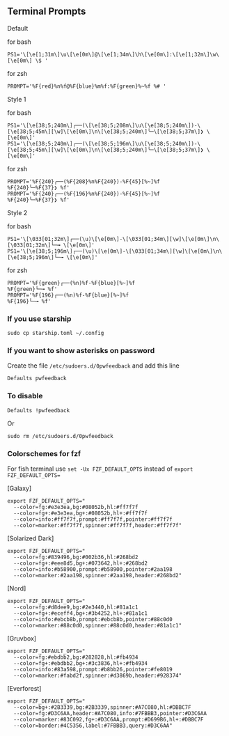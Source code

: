 ## Terminal Prompts

Default 

for bash
```
PS1='\[\e[1;31m\]\u\[\e[0m\]@\[\e[1;34m\]\h\[\e[0m\]:\[\e[1;32m\]\w\[\e[0m\] \$ '
```
for zsh

```
PROMPT='%F{red}%n%f@%F{blue}%m%f:%F{green}%~%f %# '
```

Style 1

for bash
```
PS1='\[\e[38;5;240m\]╭──(\[\e[38;5;208m\]\u\[\e[38;5;240m\])-\[\e[38;5;45m\][\w]\[\e[0m\]\n\[\e[38;5;240m\]╰─\[\e[38;5;37m\]❯ \[\e[0m\]'
PS1='\[\e[38;5;240m\]╭──(\[\e[38;5;196m\]\u\[\e[38;5;240m\])-\[\e[38;5;45m\][\w]\[\e[0m\]\n\[\e[38;5;240m\]╰─\[\e[38;5;37m\]❯ \[\e[0m\]'
```
for zsh
```
PROMPT='%F{240}╭──(%F{208}%n%F{240})-%F{45}[%~]%f
%F{240}╰─%F{37}❯ %f'
PROMPT='%F{240}╭──(%F{196}%n%F{240})-%F{45}[%~]%f
%F{240}╰─%F{37}❯ %f'
```

Style 2

for bash
```
PS1='\[\033[01;32m\]┌──(\u)\[\e[0m\]-\[\033[01;34m\][\w]\[\e[0m\]\n\[\033[01;32m\]└─╼ \[\e[0m\]'
PS1='\[\e[38;5;196m\]┌──(\u)\[\e[0m\]-\[\033[01;34m\][\w]\[\e[0m\]\n\[\e[38;5;196m\]└─╼ \[\e[0m\]'
```
for zsh
```
PROMPT='%F{green}┌──(%n)%f-%F{blue}[%~]%f
%F{green}└─╼ %f'
PROMPT='%F{196}┌──(%n)%f-%F{blue}[%~]%f
%F{196}└─╼ %f'
```

### If you use starship 

```
sudo cp starship.toml ~/.config
```

### If you want to show asterisks on password

Create the file `/etc/sudoers.d/0pwfeedback` and add this line 

```
Defaults pwfeedback
```
### To disable 

```
Defaults !pwfeedback
```
Or 
```
sudo rm /etc/sudoers.d/0pwfeedback
```

### Colorschemes for fzf 

For fish terminal use `set -Ux FZF_DEFAULT_OPTS` instead of `export FZF_DEFAULT_OPTS=`

[Galaxy]

```
export FZF_DEFAULT_OPTS="
  --color=fg:#e3e3ea,bg:#08052b,hl:#ff7f7f
  --color=fg+:#e3e3ea,bg+:#08052b,hl+:#ff7f7f
  --color=info:#ff7f7f,prompt:#ff7f7f,pointer:#ff7f7f
  --color=marker:#ff7f7f,spinner:#ff7f7f,header:#ff7f7f"
```

[Solarized Dark]

```
export FZF_DEFAULT_OPTS="
  --color=fg:#839496,bg:#002b36,hl:#268bd2
  --color=fg+:#eee8d5,bg+:#073642,hl+:#268bd2
  --color=info:#b58900,prompt:#b58900,pointer:#2aa198
  --color=marker:#2aa198,spinner:#2aa198,header:#268bd2"
```

[Nord]

```
export FZF_DEFAULT_OPTS="
  --color=fg:#d8dee9,bg:#2e3440,hl:#81a1c1
  --color=fg+:#eceff4,bg+:#3b4252,hl+:#81a1c1
  --color=info:#ebcb8b,prompt:#ebcb8b,pointer:#88c0d0
  --color=marker:#88c0d0,spinner:#88c0d0,header:#81a1c1"
```

[Gruvbox]

```
export FZF_DEFAULT_OPTS="
  --color=fg:#ebdbb2,bg:#282828,hl:#fb4934
  --color=fg+:#ebdbb2,bg+:#3c3836,hl+:#fb4934
  --color=info:#83a598,prompt:#b8bb26,pointer:#fe8019
  --color=marker:#fabd2f,spinner:#d3869b,header:#928374"
```

[Everforest]

```
export FZF_DEFAULT_OPTS="
  --color=bg+:#2B3339,bg:#2B3339,spinner:#A7C080,hl:#DBBC7F
  --color=fg:#D3C6AA,header:#A7C080,info:#7FBBB3,pointer:#D3C6AA
  --color=marker:#83C092,fg+:#D3C6AA,prompt:#D699B6,hl+:#DBBC7F
  --color=border:#4C5356,label:#7FBBB3,query:#D3C6AA"
```





